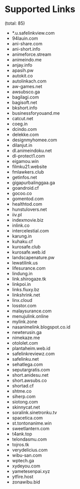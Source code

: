 # Supported Links
(total: 85)
* *.u.safelinkview.com
* 94lauin.com
* ani-share.com
* ani-short.info
* animeforce.stream
* animeindo.me
* anjay.info
* apasih.pw
* autokit.co
* autolinkach.com
* aw-games.net
* awsubsco.ga
* bagilagi.com
* bagisoft.net
* bkshort.info
* businessforyouand.me
* catcut.net
* coeg.in
* dcindo.com
* delekke.com
* designmyhomee.com
* dilanjut.in
* dl.animeindoku.net
* dl-protect1.com
* eigamou.win
* filmku21.website
* fmlawkers.club
* getinfos.net
* gigapurbalinggaa.ga
* goandroid.cf
* gocoo.co
* gomentod.com
* healthtod.com
* hunstulovers.net
* iiv.pl
* indexmovie.biz
* inlink.co
* intercelestial.com
* karung.in
* kuhaku.cf
* kurosafe.club
* kurosafe.web.id
* landscapenature.pw
* lewatilink.us
* lifesurance.com
* lindung.in
* link.shirogaze.tk
* linkpoi.in
* links.fiuxy.bz
* linkshrink.net
* linx.cloud
* losstor.com
* malaysurance.com
* menujulink.online
* mylink.zone
* nasanimelink.blogspot.co.id
* newterusin.ga
* nimekaze.me
* otololet.com
* plantaheim.web.id
* safelinkreviewz.com
* safelinku.net
* sehatlega.com
* seputargratis.com
* short.anidesu.net
* short.awsubs.co
* shortad.cf
* shtme.co
* siherp.com
* siotong.com
* skinnycat.net
* soralink.sinetronku.tv
* spacetica.com
* st.tontonanime.win
* sweetlantern.com
* t4ank.top
* telondasmu.com
* tojros.tk
* verydelicius.com
* wibu-san.com
* wptech.ga
* xydeyou.com
* yametesenpai.xyz
* ytfire.host
* zonawibu.bid
